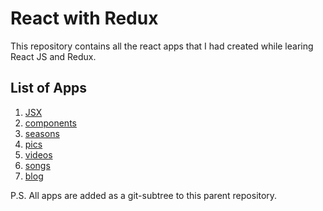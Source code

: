 # React with Redux

This repository contains all the react apps that I had created while learing React JS and Redux.

## List of Apps

1. [JSX](jsx/)
2. [components](components/)
3. [seasons](seasons/)
4. [pics](pics/)
5. [videos](videos/)
6. [songs](songs/)
7. [blog](blog/)

P.S. All apps are added as a git-subtree to this parent repository.

